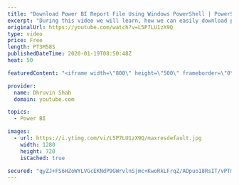 ```yaml
---
title: "Download Power BI Report File Using Windows PowerShell | PowerShell to Export Power BI Report File"
excerpt: "During this video we will learn, how we can easily download published Power BI report file(.pbix) file using PowerShell command.  In this video, first we will download/export the Power BI file from My Workspace. After that we will export the .Pbix file from specific Workspace.  I have uploaded PowerShell"
originalUrl: https://youtube.com/watch?v=L5P7LU1zX9Q
type: video
price: Free
length: PT3M58S
publishedDateTime: 2020-01-19T08:50:48Z
heat: 50

featuredContent: "<iframe width=\"800\" height=\"500\" frameborder=\"0\" src=\"https://www.youtube.com/embed/L5P7LU1zX9Q\" allow=\"accelerometer; autoplay; encrypted-media; gyroscope; picture-in-picture\" allowfullscreen></iframe>"

provider:
  name: Dhruvin Shah
  domain: youtube.com

topics:
  - Power BI

images:
  - url: https://i.ytimg.com/vi/L5P7LU1zX9Q/maxresdefault.jpg
    width: 1280
    height: 720
    isCached: true

secured: "qyZJ+FS6HZoWYLVGcEKNdP9GWrvlnSjmc+KwoRkLFrqZ/ADpuo18RsIT/vPTmyQSLcc2I5ZV36M5J+L70UGUooHLIWj6ZY+dCbJ3B42NT8nU7U/j39RqNHkJNLNkBwepbqn4VCakjg00AEe9FPKIuJCMPRWBitEmGVZrxOYhQ1SZo+0MXlcSbHRQ4iVIhJQVBbWBh+CZ34gPtvksCY2GaGY7N5hO0SeIfc3c6SwgnBQ+a6wmkKtV6W9e1Veufm2dDQK0VZ9aucfdQyS5GJJiKmuc/jm+Nzz2EgBLVtfFfLZmPIeJx32YsywvKVWkTLIs/xWVh/VJAcLIKNBciQr1gjGZ8ZbF7txL6/ErE3ESP9wQU/n1qD/YtDkhglxZrj33uTEVGIs9525OwZOVE6ij+VfR+CKUKI57OHj1AqexXbI=;WXG1Kf2VJUjGqs+py+RA5w=="
---
```


